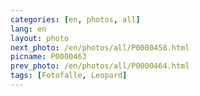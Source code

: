```yaml
---
categories: [en, photos, all]
lang: en
layout: photo
next_photo: /en/photos/all/P0000458.html
picname: P0000463
prev_photo: /en/photos/all/P0000464.html
tags: [Fotofalle, Leopard]
---
```

